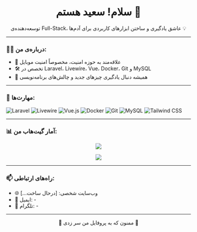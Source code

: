 <h1 align="center">سلام!  سعید هستم 👋</h1>

<p align="center">
  توسعه‌دهنده‌ی Full-Stack، عاشق یادگیری و ساختن ابزارهای کاربردی برای آدم‌ها 💡
</p>

---

### 👨‍💻 درباره‌ی من:

- 🔐 علاقه‌مند به حوزه امنیت، مخصوصاً امنیت موبایل
- 🛠️ تخصص در Laravel، Livewire، Vue، Docker، Git و MySQL
- 🧠 همیشه دنبال یادگیری چیزهای جدید و چالش‌های برنامه‌نویسی

---

### 🚀 مهارت‌ها:

![Laravel](https://img.shields.io/badge/-Laravel-red?style=flat&logo=laravel)
![Livewire](https://img.shields.io/badge/-Livewire-blueviolet?style=flat)
![Vue.js](https://img.shields.io/badge/-Vue.js-42b883?style=flat&logo=vue.js)
![Docker](https://img.shields.io/badge/-Docker-2496ED?style=flat&logo=docker)
![Git](https://img.shields.io/badge/-Git-F05032?style=flat&logo=git)
![MySQL](https://img.shields.io/badge/-MySQL-4479A1?style=flat&logo=mysql)
![Tailwind CSS](https://img.shields.io/badge/-Tailwind%20CSS-38b2ac?style=flat&logo=tailwind-css)

---

### 📊 آمار گیت‌هاب من:

<p align="center">
  <img src="https://github-readme-stats.vercel.app/api?username=saeedmohseni&show_icons=true&theme=radical" />
</p>

<p align="center">
  <img src="https://github-readme-stats.vercel.app/api/top-langs/?username=saeedmohseni&layout=compact&theme=radical" />
</p>

---

### 📫 راه‌های ارتباطی:

- 🌐 وب‌سایت شخصی: [درحال ساخت...]
- 📧 ایمیل: -
- 💬 تلگرام: -

---

<p align="center">💙 ممنون که به پروفایل من سر زدی 💙</p>
